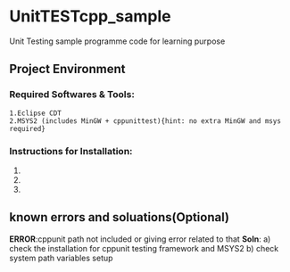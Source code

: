 # UnitTESTcpp_sample

Unit Testing sample programme code for learning purpose

## Project Environment

### Required Softwares & Tools:
	1.Eclipse CDT
	2.MSYS2 (includes MinGW + cppunittest){hint: no extra MinGW and msys required}
		
### Instructions for Installation:
1.

2.

3.

## known errors and soluations(Optional)

**ERROR**:cppunit path not included or giving error related to that
	**Soln**:
		a) check the installation for cppunit testing framework and MSYS2
		b) check system path variables setup
